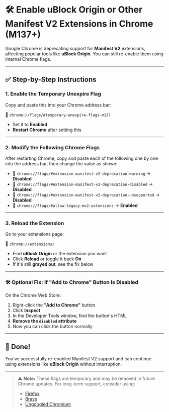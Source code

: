 # 🛠️ Enable uBlock Origin or Other Manifest V2 Extensions in Chrome (M137+)

Google Chrome is deprecating support for **Manifest V2** extensions, affecting popular tools like **uBlock Origin**. You can still re-enable them using internal Chrome flags.

---

## ✅ Step-by-Step Instructions

### 1. Enable the Temporary Unexpire Flag

Copy and paste this into your Chrome address bar:

🔗 `chrome://flags/#temporary-unexpire-flags-m137`

- Set it to **Enabled**
- **Restart Chrome** after setting this

---

### 2. Modify the Following Chrome Flags

After restarting Chrome, copy and paste each of the following one by one into the address bar, then change the value as shown:

- 🔗 `chrome://flags/#extension-manifest-v2-deprecation-warning` → **Disabled**
- 🔗 `chrome://flags/#extension-manifest-v2-deprecation-disabled` → **Disabled**
- 🔗 `chrome://flags/#extension-manifest-v2-deprecation-unsupported` → **Disabled**
- 🔗 `chrome://flags/#allow-legacy-mv2-extensions` → **Enabled**

---

### 3. Reload the Extension

Go to your extensions page:

🔗 `chrome://extensions/`

- Find **uBlock Origin** or the extension you want
- Click **Reload** or toggle it back **On**
- If it's still **grayed out**, see the fix below

---

### 🛠️ Optional Fix: If "Add to Chrome" Button Is Disabled

On the Chrome Web Store:

1. Right-click the **"Add to Chrome"** button
2. Click **Inspect**
3. In the Developer Tools window, find the button's HTML
4. **Remove the `disabled` attribute**
5. Now you can click the button normally

---

## 🎉 Done!

You’ve successfully re-enabled Manifest V2 support and can continue using extensions like **uBlock Origin** without interruption.

---

> ⚠️ **Note:** These flags are temporary and may be removed in future Chrome updates. For long-term support, consider using:
> - [Firefox](https://www.mozilla.org/firefox/)
> - [Brave](https://brave.com/)
> - [Ungoogled Chromium](https://github.com/Eloston/ungoogled-chromium)
